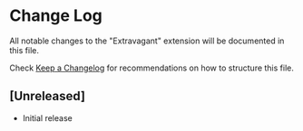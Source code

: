 # Change Log

All notable changes to the "Extravagant" extension will be documented in this file.

Check [Keep a Changelog](http://keepachangelog.com/) for recommendations on how to structure this file.

## [Unreleased]

- Initial release

